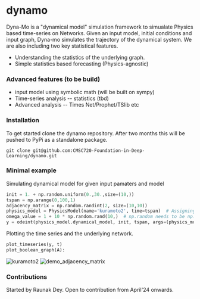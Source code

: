 # dynamo
Dyna-Mo is a "dynamical model" simulation framework to simualate Physics based time-series on Networks.
Given an input model, initial conditions and input graph, Dyna-mo simulates the trajectory of the dynamical system. We are also including two key statistical features.
* Understanding the statistics of the underlying graph.
* Simple statistics based forecasting (Physics-agnostic) 

### Advanced features (to be build)
* input model using symbolic math (will be built on sympy)
* Time-series analysis -- statistics (tbd)
* Advanced analysis -- Times Net/Prophet/TSlib etc

### Installation

To get started clone the dynamo repository. After two months this will be pushed to PyPi as a standalone package.

```
git clone git@github.com:CMSC720-Foundation-in-Deep-Learning/dynamo.git
```

### Minimal example

Simulating dynamical model for given input pamaters and model
```python
init = 1. + np.random.uniform(0.,30.,size=(10,))
tspan = np.arange(0,100,1)
adjacency_matrix = np.random.randint(2, size=(10,10))
physics_model = PhysicsModel(name='kuramoto2', time=tspan)  # Assigning tspan to time
omega_value = 1 + 10 * np.random.rand(10,)  # np.random needs to be np.random.rand
y = odeint(physics_model.dynamical_model, init, tspan, args=(physics_model.adjacency_matrix,omega_value))
```


Plotting the time series and the underlying network.
``` python
plot_timeseries(y, t)
plot_boolean_graph(A):

```
![kuramoto2](https://github.com/CMSC720-Foundation-in-Deep-Learning/dynamo/assets/39820997/daccf988-f108-4447-8684-c1053b42e9ee)
![demo_adjacency_matrix](https://github.com/CMSC720-Foundation-in-Deep-Learning/dynamo/assets/39820997/63c74988-230e-4c02-8488-898068b4cd45)

### Contributions
Started by Raunak Dey. Open to contribution from April'24 onwards.